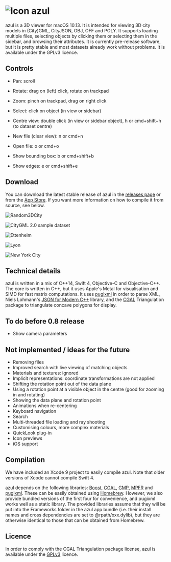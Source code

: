 # ![Icon](https://3d.bk.tudelft.nl/ken/img/azul-small.png) azul

azul is a 3D viewer for macOS 10.13. It is intended for viewing 3D city models in (City)GML, CityJSON, OBJ, OFF and POLY. It supports loading multiple files, selecting objects by clicking them or selecting them in the sidebar, and browsing their attributes. It is currently pre-release software, but it is pretty stable and most datasets already work without problems. It is available under the GPLv3 licence.

## Controls

* Pan: scroll
* Rotate: drag on (left) click, rotate on trackpad
* Zoom: pinch on trackpad, drag on right click
* Select: click on object (in view or sidebar)
* Centre view: double click (in view or sidebar object), h or cmd+shift+h (to dataset centre)

* New file (clear view): n or cmd+n
* Open file: o or cmd+o
* Show bounding box: b or cmd+shift+b
* Show edges: e or cmd+shift+e

## Download

You can download the latest stable release of azul in the [releases page](https://github.com/tudelft3d/azul/releases) or from the [App Store](https://itunes.apple.com/app/azul/id1173239678?mt=12). If you want more information on how to compile it from source, see below.

![Random3DCity](https://3d.bk.tudelft.nl/img/2016/azul0.png)

![CityGML 2.0 sample dataset](https://3d.bk.tudelft.nl/img/2016/azul1.png)

![Ettenheim](https://3d.bk.tudelft.nl/img/2016/azul2.png)

![Lyon](https://3d.bk.tudelft.nl/img/2016/azul3.png)

![New York City](https://3d.bk.tudelft.nl/img/2016/azul4.png)

## Technical details

azul is written in a mix of C++14, Swift 4, Objective-C and Objective-C++. The core is written in C++, but it uses Apple's Metal for visualisation and SIMD for fast matrix computations. It uses [pugixml](https://pugixml.org) in order to parse XML, Niels Lohmann's [JSON for Modern C++](https://github.com/nlohmann/json) library, and the [CGAL](https://www.cgal.org) Triangulation package to triangulate concave polygons for display.

## To do before 0.8 release

* Show camera parameters

## Not implemented / ideas for the future

* Removing files
* Improved search with live viewing of matching objects
* Materials and textures: ignored
* Implicit representations: coordinate transformations are not applied
* Shifting the rotation point out of the data plane
* Using a rotation point at a visible object in the centre (good for zooming in and rotating)
* Showing the data plane and rotation point
* Animations when re-centering
* Keyboard navigation
* Search
* Multi-threaded file loading and ray shooting
* Customising colours, more complex materials
* QuickLook plug-in
* Icon previews
* iOS support

## Compilation

We have included an Xcode 9 project to easily compile azul. Note that older versions of Xcode cannot compile Swift 4.

azul depends on the following libraries: [Boost](http://www.boost.org), [CGAL](http://www.cgal.org), [GMP](https://gmplib.org), [MPFR](http://www.mpfr.org) and [pugixml](http://pugixml.org). These can be easily obtained using [Homebrew](http://brew.sh). However, we also provide bundled versions of the first four for convenience, and pugixml works well as a static library. The provided libraries assume that they will be put into the Frameworks folder in the azul app bundle (i.e. their install names and cross dependencies are set to @rpath/xxx.dylib), but they are otherwise identical to those that can be obtained from Homebrew.

## Licence

In order to comply with the CGAL Triangulation package license, azul is available under the [GPLv3](https://www.gnu.org/licenses/gpl-3.0.en.html) licence.
